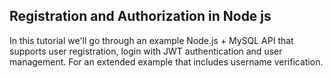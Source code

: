 ## Registration and Authorization in Node js
In this tutorial we'll go through an example Node.js + MySQL API that supports user registration, login with JWT authentication and user management. For an extended example that includes username verification.